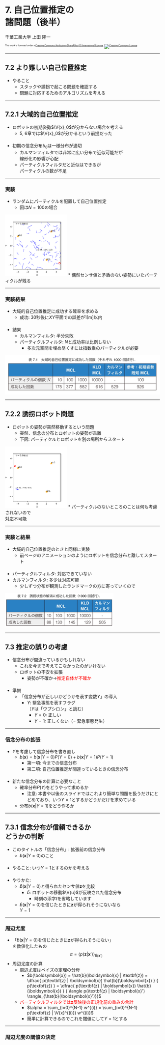 $\newcommand{\V}[1]{\boldsymbol{#1}}$

# 7. 自己位置推定の<br />諸問題（後半）

千葉工業大学 上田 隆一

<p style="font-size:50%">
This work is licensed under a <a rel="license" href="http://creativecommons.org/licenses/by-sa/4.0/">Creative Commons Attribution-ShareAlike 4.0 International License</a>.
<a rel="license" href="http://creativecommons.org/licenses/by-sa/4.0/">
<img alt="Creative Commons License" style="border-width:0" src="https://i.creativecommons.org/l/by-sa/4.0/88x31.png" /></a>
</p>

---

## 7.2 より難しい自己位置推定

* やること
    * スタックや誘拐で起こる問題を確認する
    * 問題に対応するためのアルゴリズムを考える

---

## 7.2.1 大域的自己位置推定

* ロボットの初期姿勢$\V{x}_0$が分からない場合を考える
    * 5, 6章では$\V{x}_0$が分かるという前提だった<br />　
* 初期の信念分布$b_0$は一様分布が適切
    * カルマンフィルタでは非常に広い分布で近似可能だが<br />線形化の影響が心配
    * パーティクルフィルタだと近似はできるが<br />パーティクルの数が不足

---

### 実験

* ランダムにパーティクルを配置して自己位置推定
    * 図は$N=100$の場合<br />
<img width="40%" src="./figs/mcl_global.gif" />
    * 偶然センサ値と矛盾のない姿勢にいたパーティクルが残る


---

### 実験結果

* 大域的自己位置推定に成功する確率を求める
    * 成功: 30秒後に$XY$平面での誤差が1[m]以内<br />　
* 結果
    * カルマンフィルタ: 半分失敗
    * パーティクルフィルタ: $N$と成功率は比例しない
        * 多次元空間を埋め尽くすには指数乗のパーティクルが必要

![](./figs/table7.1.jpg)

---

## 7.2.2 誘拐ロボット問題

* ロボットの姿勢が突然移動するという問題
    * 突然、信念の分布とロボットの姿勢が乖離
    * 下図: パーティクルとロボットを別の場所からスタート<br />
<img width="40%" src="./figs/mcl_kidnap.gif" />
    * パーティクルのないところのことは何も考慮されないので<br />対応不可能


---

### 実験と結果

* 大域的自己位置推定のときと同様に実験
    * 前ページのアニメーションのようにロボットを信念分布と離してスタート<br />　
* パーティクルフィルタ: 対応できていない
* カルマンフィルタ: 多少は対応可能
    * 少しずつ分布が観測したランドマークの方に寄っていくので

<img width="70%" src="./figs/table7.2.jpg" />

---

## 7.3 推定の誤りの考慮

* 信念分布が間違っているかもしれない
    * これを今まで考えてこなかったのがいけない
    * ロボットの不安を拡張
        * 姿勢が不確か$\rightarrow$<span style="color:red">推定自体が不確か</span><br />　
* 準備
    * 「信念分布が正しいかどうかを表す変数$\Upsilon$」の導入
        * $\Upsilon$: 緊急事態を表すフラグ<br />（$\Upsilon$は「ウプシロン」と読む）
            * $\Upsilon=0$: 正しい
            * $\Upsilon=1$: 正しくない（= 緊急事態発生）<br />

---

### 信念分布の拡張

* $\Upsilon$を考慮して信念分布を書き直し
    * $b(\boldsymbol{x}) = b(\boldsymbol{x} | \Upsilon=0)P(\Upsilon=0) + b(\boldsymbol{x} | \Upsilon=1)P(\Upsilon=1)$
        * 第一項: 今までの信念分布
        * 第二項: 自己位置推定が間違っているときの信念分布<br />　
* 新たな信念分布の計算に必要なこと
    * 確率分布$P(\Upsilon)$をどうやって求めるか
        * 注意: 本書や以後のスライドではこれより簡単な問題を扱うだけにとどめており、いつ$\Upsilon=1$とするかどうかだけを求めている
    * 分布$b(\boldsymbol{x} | \Upsilon=1)$をどう作るか


---

## 7.3.1 信念分布が信頼できるか<br />どうかの判断

* このタイトルの「信念分布」: 拡張前の信念分布
    * $b(\boldsymbol{x} | \Upsilon=0)$のこと<br />　
* やること: いつ$\Upsilon=1$とするのかを考える<br />　
* やりかた:
    * $\hat{b}(\boldsymbol{x} | \Upsilon=0)$と得られたセンサ値$\textbf{z}$を比較
        * $\hat{b}$: ロボットの移動$\V{u}$が反映された信念分布
            * 時刻の添字$t$を省略しています
    * $\hat{b}(\boldsymbol{x} | \Upsilon=0)$を信じたときに$\textbf{z}$が得られそうにないなら<br />$\Upsilon=1$

---

### 周辺尤度

* 「$\hat{b}(\boldsymbol{x} | \Upsilon=0)$を信じたときに$\textbf{z}$が得られそうにない」<br />を数値化したもの
$$\alpha = \langle p(\textbf{z} | \boldsymbol{x}') \rangle_{\hat{b}(\boldsymbol{x}')}$$
* 周辺尤度の計算
    * 周辺尤度はベイズの定理の分母
         * $b(\boldsymbol{x}) = \hat{b}(\boldsymbol{x} | \textbf{z}) = \dfrac{ p(\textbf{z} | \boldsymbol{x}) \hat{b}(\boldsymbol{x}) } { p(\textbf{z}) } = \dfrac{ p(\textbf{z} | \boldsymbol{x}) \hat{b}(\boldsymbol{x}) } { \langle p(\textbf{z} | \boldsymbol{x}') \rangle_{\hat{b}(\boldsymbol{x}')}}$
    * <span style="color:red">パーティクルフィルタでは$\textbf{z}$反映後の正規化前の重みの合計</span>
        * $\alpha = \sum_{i=0}^{N-1} w^{(i)} = \sum_{i=0}^{N-1} p(\textbf{z} | \V{x}^{(i)}) w^{(i)}$
        * 簡単に計算できるのでこれを閾値にして$\Upsilon=1$とする

---

### 周辺尤度の閾値の決定

